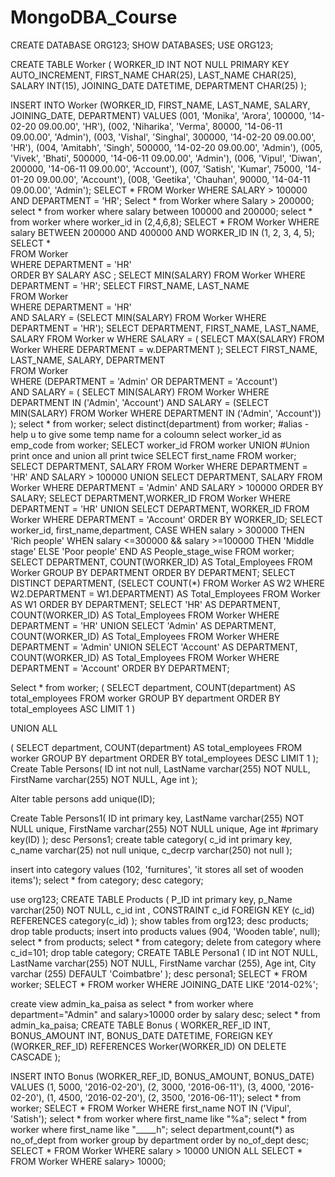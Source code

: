 # MongoDBA_Course
CREATE DATABASE ORG123;
SHOW DATABASES;
USE ORG123;

CREATE TABLE Worker (
	WORKER_ID INT NOT NULL PRIMARY KEY AUTO_INCREMENT,
	FIRST_NAME CHAR(25),
	LAST_NAME CHAR(25),
	SALARY INT(15),
	JOINING_DATE DATETIME,
	DEPARTMENT CHAR(25)
);

INSERT INTO Worker 
	(WORKER_ID, FIRST_NAME, LAST_NAME, SALARY, JOINING_DATE, DEPARTMENT) VALUES
		(001, 'Monika', 'Arora', 100000, '14-02-20 09.00.00', 'HR'),
		(002, 'Niharika', 'Verma', 80000, '14-06-11 09.00.00', 'Admin'),
		(003, 'Vishal', 'Singhal', 300000, '14-02-20 09.00.00', 'HR'),
		(004, 'Amitabh', 'Singh', 500000, '14-02-20 09.00.00', 'Admin'),
		(005, 'Vivek', 'Bhati', 500000, '14-06-11 09.00.00', 'Admin'),
		(006, 'Vipul', 'Diwan', 200000, '14-06-11 09.00.00', 'Account'),
		(007, 'Satish', 'Kumar', 75000, '14-01-20 09.00.00', 'Account'),
		(008, 'Geetika', 'Chauhan', 90000, '14-04-11 09.00.00', 'Admin');
SELECT * FROM Worker WHERE SALARY > 100000 AND DEPARTMENT = 'HR';
Select * from Worker where Salary > 200000;
select * from worker where salary between 100000 and 200000;
select * from worker where worker_id in (2,4,6,8);
SELECT * 
FROM Worker 
WHERE salary BETWEEN 200000 AND 400000 
AND WORKER_ID IN (1, 2, 3, 4, 5);
SELECT *  
FROM Worker  
WHERE DEPARTMENT = 'HR'  
ORDER BY SALARY ASC ;
SELECT MIN(SALARY) FROM Worker WHERE DEPARTMENT = 'HR';
SELECT FIRST_NAME, LAST_NAME  
FROM Worker  
WHERE DEPARTMENT = 'HR'  
AND SALARY = (SELECT MIN(SALARY) FROM Worker WHERE DEPARTMENT = 'HR');
SELECT DEPARTMENT, FIRST_NAME, LAST_NAME, SALARY
FROM Worker w
WHERE SALARY = (
    SELECT MAX(SALARY) 
    FROM Worker 
    WHERE DEPARTMENT = w.DEPARTMENT
);
SELECT FIRST_NAME, LAST_NAME, SALARY, DEPARTMENT  
FROM Worker  
WHERE (DEPARTMENT = 'Admin' OR DEPARTMENT = 'Account')  
AND SALARY = (
    SELECT MIN(SALARY) 
    FROM Worker 
    WHERE DEPARTMENT IN ('Admin', 'Account') 
    AND SALARY = (SELECT MIN(SALARY) FROM Worker WHERE DEPARTMENT IN ('Admin', 'Account'))
);
select * from worker;
select distinct(department) from worker;
#alias - help u to give some temp name for a coloumn
select worker_id as emp_code from worker;
SELECT worker_id FROM worker
UNION #Union print once and union all print twice
SELECT first_name FROM worker;
SELECT DEPARTMENT, SALARY 
FROM Worker 
WHERE DEPARTMENT = 'HR' AND SALARY > 100000
UNION
SELECT DEPARTMENT, SALARY 
FROM Worker 
WHERE DEPARTMENT = 'Admin' AND SALARY > 100000
ORDER BY SALARY;
SELECT DEPARTMENT,WORKER_ID 
FROM Worker 
WHERE DEPARTMENT = 'HR'
UNION
SELECT DEPARTMENT, WORKER_ID 
FROM Worker 
WHERE DEPARTMENT = 'Account'
ORDER BY WORKER_ID;
SELECT worker_id, first_name,department,
CASE
    WHEN salary > 300000 THEN 'Rich people'
    WHEN salary <=300000 && salary >=100000 THEN 'Middle stage'
    ELSE 'Poor people'
END 
AS People_stage_wise
FROM worker;
SELECT DEPARTMENT, COUNT(WORKER_ID) AS Total_Employees
FROM Worker
GROUP BY DEPARTMENT
ORDER BY DEPARTMENT;
SELECT DISTINCT DEPARTMENT,
       (SELECT COUNT(*) 
        FROM Worker AS W2 
        WHERE W2.DEPARTMENT = W1.DEPARTMENT) AS Total_Employees
FROM Worker AS W1
ORDER BY DEPARTMENT;
SELECT 'HR' AS DEPARTMENT, COUNT(WORKER_ID) AS Total_Employees
FROM Worker 
WHERE DEPARTMENT = 'HR'
UNION
SELECT 'Admin' AS DEPARTMENT, COUNT(WORKER_ID) AS Total_Employees
FROM Worker 
WHERE DEPARTMENT = 'Admin'
UNION
SELECT 'Account' AS DEPARTMENT, COUNT(WORKER_ID) AS Total_Employees
FROM Worker 
WHERE DEPARTMENT = 'Account'
ORDER BY DEPARTMENT;

Select * from worker;
(
  SELECT department, COUNT(department) AS total_employees
  FROM worker
  GROUP BY department
  ORDER BY total_employees ASC
  LIMIT 1
)

UNION ALL

(
  SELECT department, COUNT(department) AS total_employees
  FROM worker
  GROUP BY department
  ORDER BY total_employees DESC
  LIMIT 1
);
Create Table Persons(
	ID int not null,
    LastName varchar(255) NOT NULL,
	FirstName varchar(255) NOT NULL,
	Age int
);

Alter table persons
add unique(ID);

Create Table Persons1(
	ID int primary key,
    LastName varchar(255) NOT NULL unique,
	FirstName varchar(255) NOT NULL unique,
	Age int
    #primary key(ID)
);
desc Persons1;
create table category(
c_id int primary key,
c_name varchar(25) not null unique,
c_decrp varchar(250) not null
);

insert into category values (102, 'furnitures', 'it stores all set of wooden items');
select * from category;
desc category;

use org123;
CREATE TABLE Products (
    P_ID int primary key,
    p_Name varchar(250) NOT NULL,
    c_id int ,
    CONSTRAINT c_id FOREIGN KEY (c_id)
    REFERENCES category(c_id)
);
show tables from org123;
desc products;
drop table products;
insert into products values (904, 'Wooden table', null);
select * from products;
select * from category;
delete from category where c_id=101;
drop table category;
CREATE TABLE Persona1 (
ID int NOT NULL,
LastName varchar(255) NOT NULL,
FirstName varchar (255),
Age int,
City varchar (255) DEFAULT 'Coimbatbre'
);
desc persona1;
SELECT * FROM worker;
SELECT * FROM worker WHERE JOINING_DATE LIKE '2014-02%';

create view admin_ka_paisa as select * from worker where department="Admin" and salary>10000 order by salary desc;
select * from admin_ka_paisa;
CREATE TABLE Bonus (
    WORKER_REF_ID INT,
    BONUS_AMOUNT INT,
    BONUS_DATE DATETIME,
    FOREIGN KEY (WORKER_REF_ID)
        REFERENCES Worker(WORKER_ID)
        ON DELETE CASCADE
);

INSERT INTO Bonus 
    (WORKER_REF_ID, BONUS_AMOUNT, BONUS_DATE) VALUES
    (1, 5000, '2016-02-20'),
    (2, 3000, '2016-06-11'),
    (3, 4000, '2016-02-20'),
    (1, 4500, '2016-02-20'),
    (2, 3500, '2016-06-11');
select * from worker;
SELECT * FROM Worker WHERE first_name NOT IN ('Vipul', 'Satish');
select * from worker where first_name like "%a";
select * from worker where first_name like "_____h";
select department,count(*) as no_of_dept from worker group by department order by no_of_dept desc;
SELECT * FROM Worker WHERE salary > 10000
UNION ALL
SELECT * FROM Worker WHERE salary> 10000;
